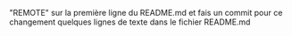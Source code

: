 "REMOTE" sur la première ligne du README.md et fais un commit pour ce changement
quelques lignes de texte dans le fichier README.md
